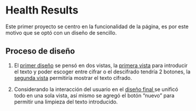 # Health Results

Este primer proyecto se centro en la funcionalidad de la página, es por este motivo que se optó con un diseño de sencillo.

## Proceso de diseño

1.	El [primer diseño](https://www.figma.com/proto/elccgZRfAhmL1l9XTDclWz/Maqueta-1?scaling=min-zoom&page-id=0%3A1&node-id=1%3A4 "primer diseño") se pensó en dos vistas, la [primera vista](https://www.figma.com/proto/elccgZRfAhmL1l9XTDclWz/Maqueta-1?node-id=3%3A12&scaling=min-zoom&page-id=3%3A11 "primera") para introducir el texto y poder escoger entre cifrar o el descifrado tendría 2 botones, la [segunda vista](https://www.figma.com/file/elccgZRfAhmL1l9XTDclWz/Maqueta-1?node-id=3%3A28 "segunda vista") permitiría mostrar el texto cifrado.

2.	Considerando la interacción del usuario en el [diseño final ](https://www.figma.com/proto/elccgZRfAhmL1l9XTDclWz/Maqueta-1?node-id=115%3A4&scaling=min-zoom&page-id=115%3A2 "diseño final ")se unificó todo en una sola vista, así mismo se agregó el botón “nuevo” para permitir una limpieza del texto introducido.